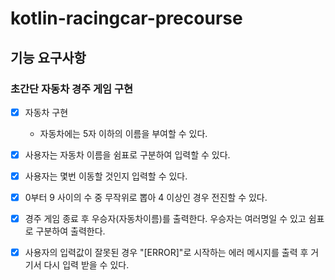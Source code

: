# kotlin-racingcar-precourse

## 기능 요구사항
### 초간단 자동차 경주 게임 구현
- [X] 자동차 구현
  - 자동차에는 5자 이하의 이름을 부여할 수 있다.
- [X] 사용자는 자동차 이름을 쉼표로 구분하여 입력할 수 있다.
- [X] 사용자는 몇번 이동할 것인지 입력할 수 있다.
- [X] 0부터 9 사이의 수 중 무작위로 뽑아 4 이상인 경우 전진할 수 있다. 
- [X] 경주 게임 종료 후 우승자(자동차이름)를 출력한다. 우승자는 여러명일 수 있고 쉼표로 구분하여 출력한다.
- [X] 사용자의 입력값이 잘못된 경우 "[ERROR]"로 시작하는 에러 메시지를 출력 후 거기서 다시 입력 받을 수 있다.

